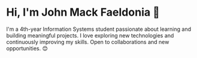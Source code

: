 # Hi, I'm John Mack Faeldonia 👋

I'm a 4th-year Information Systems student passionate about learning and building meaningful projects. I love exploring new technologies and continuously improving my skills. Open to collaborations and new opportunities. 😊

